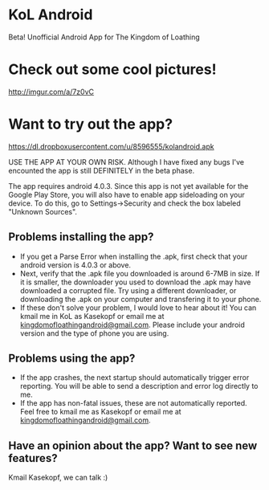 # KoL Android
Beta! Unofficial Android App for The Kingdom of Loathing

# Check out some cool pictures!
http://imgur.com/a/7z0vC

# Want to try out the app?
https://dl.dropboxusercontent.com/u/8596555/kolandroid.apk

USE THE APP AT YOUR OWN RISK. Although I have fixed any bugs I've encounted the app is still DEFINITELY in the beta phase.

The app requires android 4.0.3. Since this app is not yet available for the Google Play Store, you will also have to enable app sideloading on your device. To do this, go to Settings->Security and check the box labeled "Unknown Sources".

## Problems installing the app?
* If you get a Parse Error when installing the .apk, first check that your android version is 4.0.3 or above.
* Next, verify that the .apk file you downloaded is around 6-7MB in size. If it is smaller, the downloader you used to download the .apk may have downloaded a corrupted file. Try using a different downloader, or downloading the .apk on your computer and transfering it to your phone.
* If these don't solve your problem, I would love to hear about it! You can kmail me in KoL as Kasekopf or email me at kingdomofloathingandroid@gmail.com. Please include your android version and the type of phone you are using.

## Problems using the app?
* If the app crashes, the next startup should automatically trigger error reporting. You will be able to send a description and error log directly to me.
* If the app has non-fatal issues, these are not automatically reported. Feel free to kmail me as Kasekopf or email me at kingdomofloathingandroid@gmail.com.

## Have an opinion about the app? Want to see new features?
Kmail Kasekopf, we can talk :)
